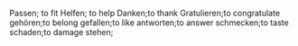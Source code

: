 Passen; to fit
Helfen; to help
Danken;to thank
Gratulieren;to congratulate
gehören;to belong
gefallen;to like
antworten;to answer
schmecken;to taste
schaden;to damage
stehen;

